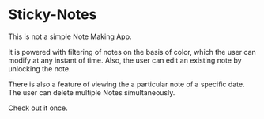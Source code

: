 # Sticky-Notes

This is not a simple Note Making App. 

It is powered with filtering of notes on the basis of color,
which the user can modify at any instant of time.
Also, the user can edit an existing note by unlocking the note.

There is also a feature of viewing the a particular note of a specific date.
The user can delete multiple Notes simultaneously.

Check out it once.
